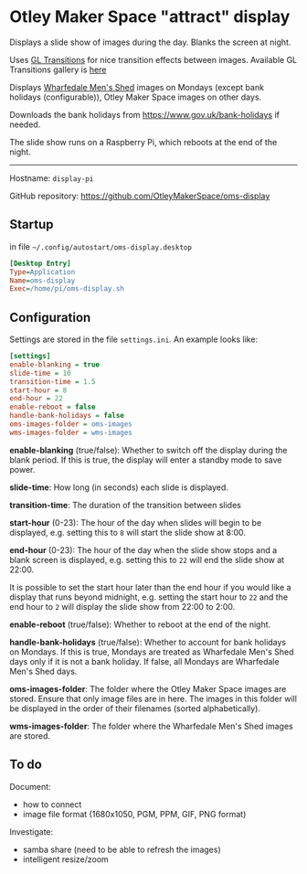# Otley Maker Space "attract" display

Displays a slide show of images during the day. Blanks the screen at night.

Uses [GL Transitions](https://gl-transitions.com/) for nice transition effects between images. Available GL Transitions gallery is [here](https://gl-transitions.com/gallery)


Displays [Wharfedale Men's Shed](https://wharfedalemensshed.org.uk/) images on Mondays (except bank holidays (configurable)), Otley Maker Space images on other days.

Downloads the bank holidays from https://www.gov.uk/bank-holidays if needed.

The slide show runs on a Raspberry Pi, which reboots at the end of the night.

---

Hostname: `display-pi`

GitHub repository: https://github.com/OtleyMakerSpace/oms-display

## Startup

in file `~/.config/autostart/oms-display.desktop`

```ini
[Desktop Entry]
Type=Application
Name=oms-display
Exec=/home/pi/oms-display.sh
```

## Configuration

Settings are stored in the file `settings.ini`. An example looks like:

```ini
[settings]
enable-blanking = true
slide-time = 10
transition-time = 1.5
start-hour = 8
end-hour = 22
enable-reboot = false
handle-bank-holidays = false
oms-images-folder = oms-images
wms-images-folder = wms-images
```

**enable-blanking** (true/false): Whether to switch off the display during the blank period. If this is true, the display will enter a standby mode to save power.

**slide-time**: How long (in seconds) each slide is displayed.

**transition-time**: The duration of the transition between slides

**start-hour** (0-23): The hour of the day when slides will begin to be displayed, e.g. setting this to `8` will start the slide show at 8:00.

**end-hour** (0-23): The hour of the day when the slide show stops and a blank screen is displayed, e.g. setting this to `22` will end the slide show at 22:00.

It is possible to set the start hour later than the end hour if you would like a display that runs beyond midnight, e.g. setting the start hour to `22` and the end hour to `2` will display the slide show from 22:00 to 2:00.

**enable-reboot** (true/false): Whether to reboot at the end of the night.

**handle-bank-holidays** (true/false): Whether to account for bank holidays on Mondays. If this is true, Mondays are treated as Wharfedale Men's Shed days only if it is not a bank holiday. If false, all Mondays are Wharfedale Men's Shed days.

**oms-images-folder**: The folder where the Otley Maker Space images are stored. Ensure that only image files are in here. The images in this folder will be displayed in the order of their filenames (sorted alphabetically).

**wms-images-folder**: The folder where the Wharfedale Men's Shed images are stored.

## To do

Document:
- how to connect
- image file format (1680x1050, PGM, PPM, GIF, PNG format)

Investigate:
- samba share (need to be able to refresh the images)
- intelligent resize/zoom
